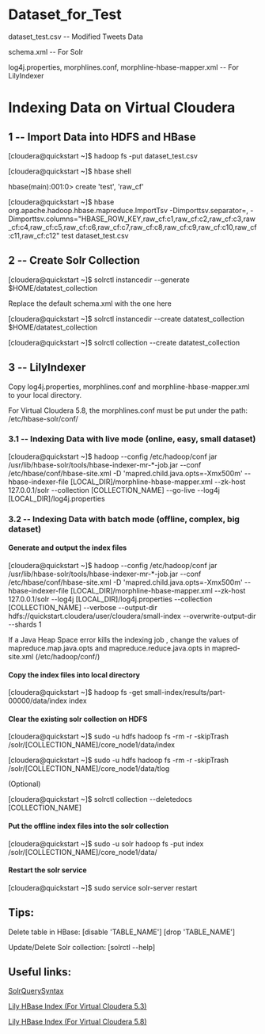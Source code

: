 # Dataset_for_Test

dataset_test.csv -- Modified Tweets Data

schema.xml -- For Solr

log4j.properties, morphlines.conf, morphline-hbase-mapper.xml -- For LilyIndexer

# Indexing Data on Virtual Cloudera

## 1 -- Import Data into HDFS and HBase

[cloudera@quickstart ~]$ hadoop fs -put dataset_test.csv

[cloudera@quickstart ~]$ hbase shell

hbase(main):001:0> create 'test', 'raw_cf'

[cloudera@quickstart ~]$ hbase org.apache.hadoop.hbase.mapreduce.ImportTsv -Dimporttsv.separator=,  -Dimporttsv.columns="HBASE_ROW_KEY,raw_cf:c1,raw_cf:c2,raw_cf:c3,raw_cf:c4,raw_cf:c5,raw_cf:c6,raw_cf:c7,raw_cf:c8,raw_cf:c9,raw_cf:c10,raw_cf:c11,raw_cf:c12" test dataset_test.csv

## 2 -- Create Solr Collection

[cloudera@quickstart ~]$ solrctl instancedir --generate $HOME/datatest_collection

Replace the default schema.xml with the one here

[cloudera@quickstart ~]$ solrctl instancedir --create datatest_collection $HOME/datatest_collection

[cloudera@quickstart ~]$ solrctl collection --create datatest_collection

## 3 -- LilyIndexer

Copy log4j.properties, morphlines.conf and morphline-hbase-mapper.xml to your local directory.

For Virtual Cloudera 5.8, the morphlines.conf must be put under the path: /etc/hbase-solr/conf/

### 3.1 -- Indexing Data with live mode (online, easy, small dataset)

[cloudera@quickstart ~]$ hadoop --config /etc/hadoop/conf jar /usr/lib/hbase-solr/tools/hbase-indexer-mr-*-job.jar --conf /etc/hbase/conf/hbase-site.xml -D 'mapred.child.java.opts=-Xmx500m' --hbase-indexer-file [LOCAL_DIR]/morphline-hbase-mapper.xml --zk-host 127.0.0.1/solr --collection [COLLECTION_NAME] --go-live --log4j [LOCAL_DIR]/log4j.properties

### 3.2 -- Indexing Data with batch mode (offline, complex, big dataset)

#### Generate and output the index files

[cloudera@quickstart ~]$ hadoop --config /etc/hadoop/conf jar /usr/lib/hbase-solr/tools/hbase-indexer-mr-*-job.jar --conf /etc/hbase/conf/hbase-site.xml -D 'mapred.child.java.opts=-Xmx500m' --hbase-indexer-file [LOCAL_DIR]/morphline-hbase-mapper.xml --zk-host 127.0.0.1/solr --log4j [LOCAL_DIR]/log4j.properties --collection [COLLECTION_NAME] --verbose --output-dir hdfs://quickstart.cloudera/user/cloudera/small-index --overwrite-output-dir --shards 1

If a Java Heap Space error kills the indexing job , change the values of mapreduce.map.java.opts and mapreduce.reduce.java.opts in mapred-site.xml (/etc/hadoop/conf/) 

#### Copy the index files into local directory

[cloudera@quickstart ~]$ hadoop fs -get small-index/results/part-00000/data/index index

#### Clear the existing solr collection on HDFS

[cloudera@quickstart ~]$ sudo -u hdfs hadoop fs -rm -r -skipTrash /solr/[COLLECTION_NAME]/core_node1/data/index

[cloudera@quickstart ~]$ sudo -u hdfs hadoop fs -rm -r -skipTrash /solr/[COLLECTION_NAME]/core_node1/data/tlog

(Optional)

[cloudera@quickstart ~]$ solrctl collection --deletedocs [COLLECTION_NAME]

#### Put the offline index files into the solr collection

[cloudera@quickstart ~]$ sudo -u solr hadoop fs -put index /solr/[COLLECTION_NAME]/core_node1/data/

#### Restart the solr service

[cloudera@quickstart ~]$ sudo service solr-server restart


## Tips:

Delete table in HBase: [disable 'TABLE_NAME'] [drop 'TABLE_NAME']

Update/Delete Solr collection: [solrctl --help]


## Useful links:

[SolrQuerySyntax](https://wiki.apache.org/solr/SolrQuerySyntax)

[Lily HBase Index (For Virtual Cloudera 5.3)](http://www.cloudera.com/documentation/enterprise/5-3-x/topics/search_hbase_batch_indexer.html)

[Lily HBase Index (For Virtual Cloudera 5.8)](http://www.cloudera.com/documentation/enterprise/latest/topics/search_hbase_batch_indexer.html)

